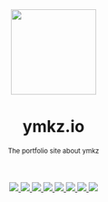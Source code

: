 <div align="center">
  <img src="static/images/icons/logo.svg" width="150px">
  <h1 align="center">ymkz.io</h1>
  <sup align="center">The portfolio site about ymkz</sup>
  <br />
  <br />
  <br />
</div>
<p align="center">
  <a href="https://circleci.com/gh/ymkz/workflows/ymkz.io">
    <img src="https://flat.badgen.net/circleci/github/ymkz/ymkz.io?icon=circleci">
  </a>
  <a href="https://app.dependabot.com/accounts/ymkz/repos/172352878">
    <img src="https://flat.badgen.net/badge/deps/dependabot/green?icon=dependabot">
  </a>
  <a href="https://github.com/Microsoft/TypeScript">
    <img src="https://flat.badgen.net/badge/language/TypeScript/017acd?icon=typescript">
  </a>
  <a href="https://zeit.co/ymkz/ymkz.io">
    <img src="https://flat.badgen.net/badge/%E2%96%B2%20deploy/now/000000" />
  </a>
  <a href="https://eslint.org">
    <img src="https://flat.badgen.net/badge/linter/eslint/4b32c3">
  </a>
  <a href="https://prettier.io">
    <img src="https://flat.badgen.net/badge/formatter/prettier/ff69b4">
  </a>
  <a href="https://emotion.sh">
    <img src="https://flat.badgen.net/badge/styling/emotion/d36ac2">
  </a>
  <a href="https://percy.io/ymkz/ymkz.io">
    <img src="https://flat.badgen.net/badge/visual testing/percy/9e66bf">
  </a>
  <br />
  <br />
</p>
